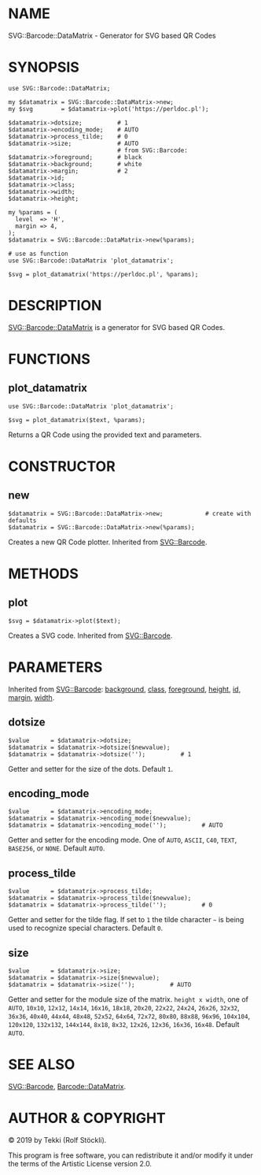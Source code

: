 # NAME

SVG::Barcode::DataMatrix - Generator for SVG based QR Codes

# SYNOPSIS

    use SVG::Barcode::DataMatrix;

    my $datamatrix = SVG::Barcode::DataMatrix->new;
    my $svg        = $datamatrix->plot('https://perldoc.pl');

    $datamatrix->dotsize;          # 1
    $datamatrix->encoding_mode;    # AUTO
    $datamatrix->process_tilde;    # 0
    $datamatrix->size;             # AUTO
                                   # from SVG::Barcode:
    $datamatrix->foreground;       # black
    $datamatrix->background;       # white
    $datamatrix->margin;           # 2
    $datamatrix->id;
    $datamatrix->class;
    $datamatrix->width;
    $datamatrix->height;

    my %params = (
      level  => 'H',
      margin => 4,
    );
    $datamatrix = SVG::Barcode::DataMatrix->new(%params);

    # use as function
    use SVG::Barcode::DataMatrix 'plot_datamatrix';

    $svg = plot_datamatrix('https://perldoc.pl', %params);

# DESCRIPTION

[SVG::Barcode::DataMatrix](https://metacpan.org/pod/SVG::Barcode::DataMatrix) is a generator for SVG based QR Codes.

# FUNCTIONS

## plot\_datamatrix

    use SVG::Barcode::DataMatrix 'plot_datamatrix';

    $svg = plot_datamatrix($text, %params);

Returns a QR Code using the provided text and parameters.

# CONSTRUCTOR

## new

    $datamatrix = SVG::Barcode::DataMatrix->new;            # create with defaults
    $datamatrix = SVG::Barcode::DataMatrix->new(%params);

Creates a new QR Code plotter. Inherited from [SVG::Barcode](https://metacpan.org/pod/SVG::Barcode#new).

# METHODS

## plot

    $svg = $datamatrix->plot($text);

Creates a SVG code. Inherited from [SVG::Barcode](https://metacpan.org/pod/SVG::Barcode#plot).

# PARAMETERS

Inherited from [SVG::Barcode](https://metacpan.org/pod/SVG::Barcode):
[background](https://metacpan.org/pod/SVG::Barcode#background),
[class](https://metacpan.org/pod/SVG::Barcode#class),
[foreground](https://metacpan.org/pod/SVG::Barcode#foreground),
[height](https://metacpan.org/pod/SVG::Barcode#height),
[id](https://metacpan.org/pod/SVG::Barcode#id),
[margin](https://metacpan.org/pod/SVG::Barcode#margin),
[width](https://metacpan.org/pod/SVG::Barcode#width).

## dotsize

    $value      = $datamatrix->dotsize;
    $datamatrix = $datamatrix->dotsize($newvalue);
    $datamatrix = $datamatrix->dotsize('');          # 1

Getter and setter for the size of the dots. Default `1`.

## encoding\_mode

    $value      = $datamatrix->encoding_mode;
    $datamatrix = $datamatrix->encoding_mode($newvalue);
    $datamatrix = $datamatrix->encoding_mode('');          # AUTO

Getter and setter for the encoding mode.
One of `AUTO`, `ASCII`, `C40`, `TEXT`, `BASE256`, or `NONE`. Default `AUTO`.

## process\_tilde

    $value      = $datamatrix->process_tilde;
    $datamatrix = $datamatrix->process_tilde($newvalue);
    $datamatrix = $datamatrix->process_tilde('');          # 0

Getter and setter for the tilde flag.
If set to `1` the tilde character `~` is being used to recognize special characters.
Default `0`.

## size

    $value      = $datamatrix->size;
    $datamatrix = $datamatrix->size($newvalue);
    $datamatrix = $datamatrix->size('');          # AUTO

Getter and setter for the module size of the matrix.
`height x width`, one of `AUTO`, `10x10`, `12x12`, `14x14`, `16x16`, `18x18`, `20x20`, `22x22`, `24x24`, `26x26`, `32x32`, `36x36`, `40x40`, `44x44`, `48x48`, `52x52`, `64x64`, `72x72`, `80x80`, `88x88`, `96x96`, `104x104`, `120x120`, `132x132`, `144x144`, `8x18`, `8x32`, `12x26`, `12x36`, `16x36`, `16x48`.
Default `AUTO`.

# SEE ALSO

[SVG::Barcode](https://metacpan.org/pod/SVG::Barcode), [Barcode::DataMatrix](https://metacpan.org/pod/Barcode::DataMatrix).

# AUTHOR & COPYRIGHT

© 2019 by Tekki (Rolf Stöckli).

This program is free software, you can redistribute it and/or modify it under the terms of the Artistic License version 2.0.
